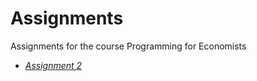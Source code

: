 # Assignments
Assignments for the course Programming for Economists
  * [*Assignment 2*](https://github.com/u220869/Assignments/blob/master/assignment2%20(1).ipynb)
